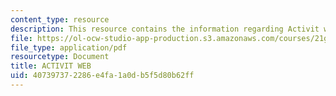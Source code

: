 ```yaml
---
content_type: resource
description: This resource contains the information regarding Activit web.
file: https://ol-ocw-studio-app-production.s3.amazonaws.com/courses/21g-302-french-ii-fall-2004/407397372286e4fa1a0db5f5d80b62ff_MIT21G_302_F04_web_Q.pdf
file_type: application/pdf
resourcetype: Document
title: ACTIVIT WEB
uid: 40739737-2286-e4fa-1a0d-b5f5d80b62ff
---
```

